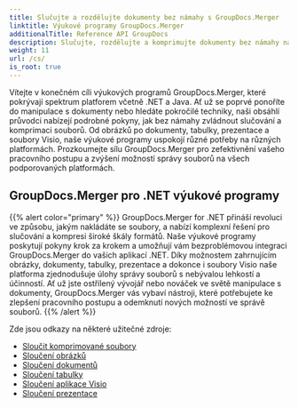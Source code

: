 ```yaml
---
title: Slučujte a rozdělujte dokumenty bez námahy s GroupDocs.Merger
linktitle: Výukové programy GroupDocs.Merger
additionalTitle: Reference API GroupDocs
description: Slučujte, rozdělujte a komprimujte dokumenty bez námahy napříč platformami .NET a Java pomocí našich odborných výukových programů na GroupDocs.Merger. Odemkněte bezproblémovou správu souborů!
weight: 11
url: /cs/
is_root: true
---
```


Vítejte v konečném cíli výukových programů GroupDocs.Merger, které pokrývají spektrum platforem včetně .NET a Java. Ať už se poprvé ponoříte do manipulace s dokumenty nebo hledáte pokročilé techniky, naši obsáhlí průvodci nabízejí podrobné pokyny, jak bez námahy zvládnout slučování a komprimaci souborů. Od obrázků po dokumenty, tabulky, prezentace a soubory Visio, naše výukové programy uspokojí různé potřeby na různých platformách. Prozkoumejte sílu GroupDocs.Merger pro zefektivnění vašeho pracovního postupu a zvýšení možností správy souborů na všech podporovaných platformách.

## GroupDocs.Merger pro .NET výukové programy
{{% alert color="primary" %}}
GroupDocs.Merger for .NET přináší revoluci ve způsobu, jakým nakládáte se soubory, a nabízí komplexní řešení pro slučování a kompresi široké škály formátů. Naše výukové programy poskytují pokyny krok za krokem a umožňují vám bezproblémovou integraci GroupDocs.Merger do vašich aplikací .NET. Díky možnostem zahrnujícím obrázky, dokumenty, tabulky, prezentace a dokonce i soubory Visio naše platforma zjednodušuje úlohy správy souborů s nebývalou lehkostí a účinností. Ať už jste ostřílený vývojář nebo nováček ve světě manipulace s dokumenty, GroupDocs.Merger vás vybaví nástroji, které potřebujete ke zlepšení pracovního postupu a odemknutí nových možností ve správě souborů.
{{% /alert %}}

Zde jsou odkazy na některé užitečné zdroje:
 
- [Sloučit komprimované soubory](./net/merge-compress-files/)
- [Sloučení obrázků](./net/image-merging/)
- [Sloučení dokumentů](./net/document-merging/)
- [Sloučení tabulky](./net/spreadsheet-merging/)
- [Sloučení aplikace Visio](./net/visio-merging/)
- [Sloučení prezentace](./net/presentation-merging/)




